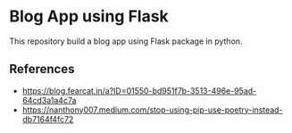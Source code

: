 # Blog App using Flask
This repository build a blog app using Flask package in python.

## References
* https://blog.fearcat.in/a?ID=01550-bd951f7b-3513-496e-95ad-64cd3a1a4c7a
* https://nanthony007.medium.com/stop-using-pip-use-poetry-instead-db7164f4fc72
